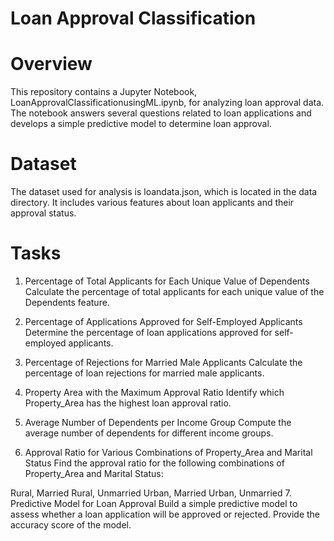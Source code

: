 # Loan Approval Classification
# Overview
This repository contains a Jupyter Notebook, LoanApprovalClassificationusingML.ipynb, for analyzing loan approval data. The notebook answers several questions related to loan applications and develops a simple predictive model to determine loan approval.
# Dataset
The dataset used for analysis is loandata.json, which is located in the data directory. It includes various features about loan applicants and their approval status.
# Tasks
1. Percentage of Total Applicants for Each Unique Value of Dependents
Calculate the percentage of total applicants for each unique value of the Dependents feature.

2. Percentage of Applications Approved for Self-Employed Applicants
Determine the percentage of loan applications approved for self-employed applicants.

3. Percentage of Rejections for Married Male Applicants
Calculate the percentage of loan rejections for married male applicants.

4. Property Area with the Maximum Approval Ratio
Identify which Property_Area has the highest loan approval ratio.

5. Average Number of Dependents per Income Group
Compute the average number of dependents for different income groups.

6. Approval Ratio for Various Combinations of Property_Area and Marital Status
Find the approval ratio for the following combinations of Property_Area and Marital Status:

Rural, Married
Rural, Unmarried
Urban, Married
Urban, Unmarried
7. Predictive Model for Loan Approval
Build a simple predictive model to assess whether a loan application will be approved or rejected. Provide the accuracy score of the model.
